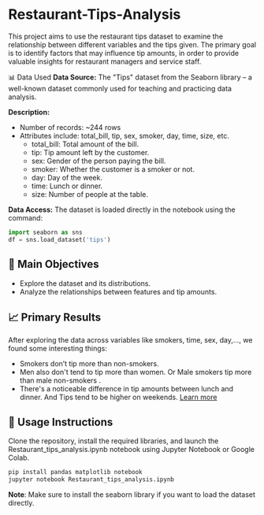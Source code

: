 # Restaurant-Tips-Analysis
This project aims to use the restaurant tips dataset to examine the relationship between different variables and the tips given.
The primary goal is to identify factors that may influence tip amounts, in order to provide valuable insights for restaurant managers and service staff.

 📊 Data Used
**Data Source:** The "Tips" dataset from the Seaborn library – a well-known dataset commonly used for teaching and practicing data analysis.

**Description:**
  - Number of records: ~244 rows
  - Attributes include: total_bill, tip, sex, smoker, day, time, size, etc.
    - total_bill: Total amount of the bill.
    - tip: Tip amount left by the customer.
    - sex: Gender of the person paying the bill.
    - smoker: Whether the customer is a smoker or not.
    - day: Day of the week.
    - time: Lunch or dinner.
    - size: Number of people at the table.

**Data Access:** The dataset is loaded directly in the notebook using the command:
```python
import seaborn as sns
df = sns.load_dataset('tips')
```
## 🎯 Main Objectives
- Explore the dataset and its distributions.  
- Analyze the relationships between features and tip amounts.

## 📈 Primary Results
After exploring the data across variables like smokers, time, sex, day,..., we found some interesting things:

- Smokers don’t tip more than non-smokers.
- Men also don't tend to tip more than women. Or Male smokers tip more than male non-smokers .
- There's a noticeable difference in tip amounts between lunch and dinner. And Tips tend to be higher on weekends. [Learn more](https://github.com/letuanGithubVn1/Restaurant-Tips-Analysis/blob/main/Restaurant_tips_analysis.ipynb)

## 🚀 Usage Instructions
Clone the repository, install the required libraries, and launch the Restaurant_tips_analysis.ipynb notebook using Jupyter Notebook or Google Colab.

``` python
pip install pandas matplotlib notebook
jupyter notebook Restaurant_tips_analysis.ipynb
```
**Note**: Make sure to install the seaborn library if you want to load the dataset directly.


